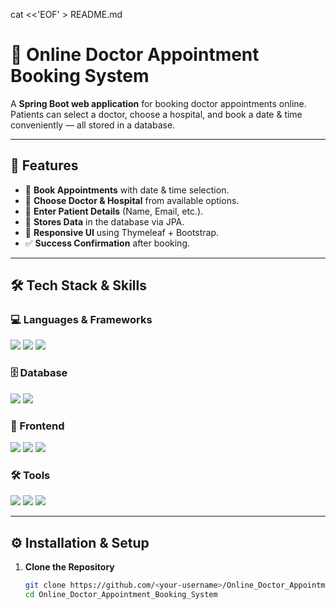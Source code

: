 cat <<'EOF' > README.md
# 🏥 Online Doctor Appointment Booking System

A **Spring Boot web application** for booking doctor appointments online.  
Patients can select a doctor, choose a hospital, and book a date & time conveniently — all stored in a database.

---

## 🚀 Features
- 📅 **Book Appointments** with date & time selection.
- 🏥 **Choose Doctor & Hospital** from available options.
- 📨 **Enter Patient Details** (Name, Email, etc.).
- 💾 **Stores Data** in the database via JPA.
- 🎨 **Responsive UI** using Thymeleaf + Bootstrap.
- ✅ **Success Confirmation** after booking.

---

## 🛠️ Tech Stack & Skills

### 💻 Languages & Frameworks
<p>
  <img src="https://img.shields.io/badge/Java-ED8B00?style=for-the-badge&logo=openjdk&logoColor=white" />
  <img src="https://img.shields.io/badge/Spring_Boot-6DB33F?style=for-the-badge&logo=springboot&logoColor=white" />
  <img src="https://img.shields.io/badge/Thymeleaf-005F0F?style=for-the-badge&logo=thymeleaf&logoColor=white" />
</p>

### 🗄️ Database
<p>
  <img src="https://img.shields.io/badge/PostgreSQL-316192?style=for-the-badge&logo=postgresql&logoColor=white" />
  <img src="https://img.shields.io/badge/MySQL-4479A1?style=for-the-badge&logo=mysql&logoColor=white" />
</p>

### 🎨 Frontend
<p>
  <img src="https://img.shields.io/badge/HTML5-E34F26?style=for-the-badge&logo=html5&logoColor=white" />
  <img src="https://img.shields.io/badge/CSS3-1572B6?style=for-the-badge&logo=css3&logoColor=white" />
  <img src="https://img.shields.io/badge/Bootstrap-7952B3?style=for-the-badge&logo=bootstrap&logoColor=white" />
</p>

### 🛠 Tools
<p>
  <img src="https://img.shields.io/badge/Git-F05032?style=for-the-badge&logo=git&logoColor=white" />
  <img src="https://img.shields.io/badge/GitHub-181717?style=for-the-badge&logo=github&logoColor=white" />
  <img src="https://img.shields.io/badge/Maven-C71A36?style=for-the-badge&logo=apachemaven&logoColor=white" />
</p>

---

## ⚙️ Installation & Setup
1. **Clone the Repository**
   ```bash
   git clone https://github.com/<your-username>/Online_Doctor_Appointment_Booking_System.git
   cd Online_Doctor_Appointment_Booking_System

